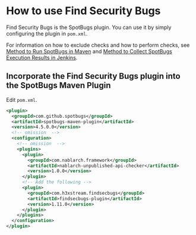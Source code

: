 # How to use Find Security Bugs

Find Security Bugs is the SpotBugs plugin.
You can use it by simply configuring the plugin in `pom.xml`.

For information on how to exclude checks and how to perform checks, see [Method to Run SpotBugs in Maven](./Maven-settings.md) and [Method to Collect SpotBugs Execution Results in Jenkins](./Jenkins-settings.md).

## Incorporate the Find Security Bugs plugin into the SpotBugs Maven Plugin

Edit `pom.xml`.

```xml
<plugin>
  <groupId>com.github.spotbugs</groupId>
  <artifactId>spotbugs-maven-plugin</artifactId>
  <version>4.5.0.0</version>
  <!-- omission  -->
  <configuration>
    <!-- omission  -->
    <plugins>
      <plugin>
        <groupId>com.nablarch.framework</groupId>
        <artifactId>nablarch-unpublished-api-checker</artifactId>
        <version>1.0.0</version>
      </plugin>
      <!-- Add the following -->
      <plugin>
        <groupId>com.h3xstream.findsecbugs</groupId>
        <artifactId>findsecbugs-plugin</artifactId>
        <version>1.11.0</version>
      </plugin>
    </plugins>
  </configuration>
</plugin>
```
